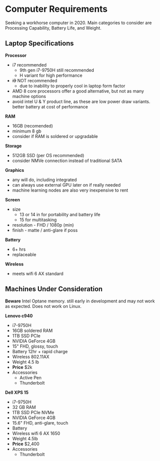 # Computer Requirements

Seeking a workhorse computer in 2020.  Main categories to consider are Processing Capability, Battery Life, and Weight.

## Laptop Specifications

**Processor** 
- i7 recommended
	- 9th gen i7-9750H still recommended
	- H variant for high performance 
- ~~i9~~ NOT recommended 
	- due to inability to properly cool in laptop form factor
- AMD 8 core processors offer a good alternative, but not as many machine options
- avoid intel U & Y product line, as these are low power draw variants. better battery at cost of performance

**RAM** 
- 16GB (recomended)
- minimum 8 gb
- consider if RAM is soldered or upgradable 

**Storage**
- 512GB SSD (per OS recommended)
- consider NMVe connection instead of traditional SATA

**Graphics** 
- any will do, including integrated
- can always use external GPU later on if really needed
- machine learning nodes are also very inexpensive to rent

**Screen**
- size 
	- 13 or 14 in for portability and battery life
	- 15 for multitasking
- resolution - FHD / 1080p (min)
- finish - matte / anti-glare if poss

**Battery** 
- 6+ hrs
- replaceable 

**Wireless**
- meets wifi 6 AX standard

## Machines Under Consideration

**Beware** Intel Optane memory. still early in development and may not work as expected.  Does not work on Linux.

**Lenovo c940**
- i7-9750H
- 16GB soldered RAM
- 1TB SSD PCIe
- NVIDIA GeForce 4GB
- 15" FHD, glossy, touch
- Battery 12hr + rapid charge
- Wireless 802.11AX
- Weight 4.5 lb
- **Price** $2k
- Accessories
	- Active Pen
	- Thunderbolt

**Dell XPS 15**
- i7-9750H
- 32 GB RAM
- 1TB SSD PCIe NVMe
- NVIDIA GeForce 4GB
- 15.6" FHD, anti-glare, touch
- Battery 
- Wireless wifi 6 AX 1650
- Weight 4.5lb
- **Price** $2,400
- Accessories
	- Thunderbolt

 
